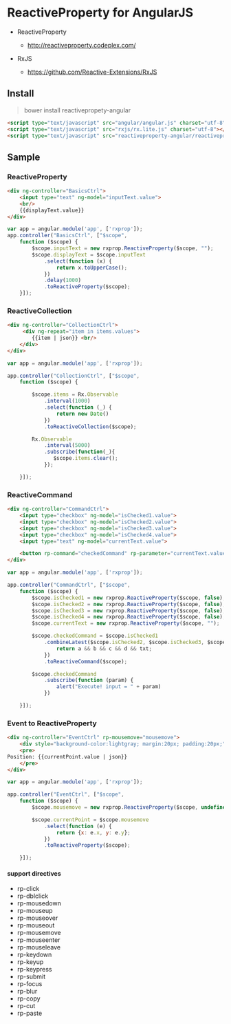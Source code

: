 # ReactiveProperty for AngularJS

* ReactiveProperty
  * http://reactiveproperty.codeplex.com/

* RxJS
  * https://github.com/Reactive-Extensions/RxJS

## Install

> bower install reactivepropety-angular

~~~html
<script type="text/javascript" src="angular/angular.js" charset="utf-8"></script>
<script type="text/javascript" src="rxjs/rx.lite.js" charset="utf-8"></script>
<script type="text/javascript" src="reactiveproperty-angular/reactiveproperty-angular.js" charset="utf-8"></script>
~~~

## Sample

### ReactiveProperty

~~~html
<div ng-controller="BasicsCtrl">
    <input type="text" ng-model="inputText.value">
    <br/>
    {{displayText.value}}
</div>
~~~

~~~js
var app = angular.module('app', ['rxprop']);
app.controller("BasicsCtrl", ["$scope",
    function ($scope) {
        $scope.inputText = new rxprop.ReactiveProperty($scope, "");
        $scope.displayText = $scope.inputText
            .select(function (x) {
                return x.toUpperCase();
            })
            .delay(1000)
            .toReactiveProperty($scope);
    }]);
~~~


### ReactiveCollection

~~~html
<div ng-controller="CollectionCtrl">
     <div ng-repeat="item in items.values">
        {{item | json}} <br/>
    </div>
</div>
~~~

~~~js
var app = angular.module('app', ['rxprop']);

app.controller("CollectionCtrl", ["$scope",
    function ($scope) {

        $scope.items = Rx.Observable
            .interval(1000)
            .select(function (_) {
                return new Date()
            })
            .toReactiveCollection($scope);

        Rx.Observable
            .interval(5000)
            .subscribe(function(_){
               $scope.items.clear();
            });

    }]);
~~~


### ReactiveCommand


~~~html
<div ng-controller="CommandCtrl">
    <input type="checkbox" ng-model="isChecked1.value">
    <input type="checkbox" ng-model="isChecked2.value">
    <input type="checkbox" ng-model="isChecked3.value">
    <input type="checkbox" ng-model="isChecked4.value">
    <input type="text" ng-model="currentText.value">

    <button rp-command="checkedCommand" rp-parameter="currentText.value">push</button>
</div>
~~~

~~~js
var app = angular.module('app', ['rxprop']);

app.controller("CommandCtrl", ["$scope",
    function ($scope) {
        $scope.isChecked1 = new rxprop.ReactiveProperty($scope, false);
        $scope.isChecked2 = new rxprop.ReactiveProperty($scope, false);
        $scope.isChecked3 = new rxprop.ReactiveProperty($scope, false);
        $scope.isChecked4 = new rxprop.ReactiveProperty($scope, false);
        $scope.currentText = new rxprop.ReactiveProperty($scope, "");

        $scope.checkedCommand = $scope.isChecked1
            .combineLatest($scope.isChecked2, $scope.isChecked3, $scope.isChecked4, $scope.currentText, function (a, b, c, d, txt) {
                return a && b && c && d && txt;
            })
            .toReactiveCommand($scope);

        $scope.checkedCommand
            .subscribe(function (param) {
                alert("Execute! input = " + param)
            })

    }]);
~~~

### Event to ReactiveProperty


~~~html
<div ng-controller="EventCtrl" rp-mousemove="mousemove">
    <div style="background-color:lightgray; margin:20px; padding:20px;">
    <pre>
Position: {{currentPoint.value | json}}
    </pre>
</div>
~~~

~~~js
var app = angular.module('app', ['rxprop']);

app.controller("EventCtrl", ["$scope",
    function ($scope) {
        $scope.mousemove = new rxprop.ReactiveProperty($scope, undefined, rxprop.ReactivePropertyMode.DistinctUntilChanged);

        $scope.currentPoint = $scope.mousemove
            .select(function (e) {
                return {x: e.x, y: e.y};
            })
            .toReactiveProperty($scope);

    }]);
~~~

#### support directives

* rp-click
* rp-dblclick
* rp-mousedown
* rp-mouseup
* rp-mouseover
* rp-mouseout
* rp-mousemove
* rp-mouseenter
* rp-mouseleave
* rp-keydown
* rp-keyup
* rp-keypress
* rp-submit
* rp-focus
* rp-blur
* rp-copy
* rp-cut
* rp-paste

